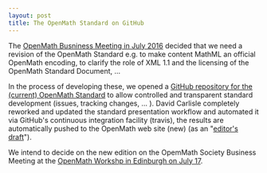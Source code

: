 ```yaml
---
layout: post
title: The OpenMath Standard on GitHub
---
```

The [OpenMath Busniness Meeting in July 2016]( https://openmath.github.io/public/minutes/OM2016.pdf) decided that we need a revision of the OpenMath Standard e.g. to make content MathML an official OpenMath encoding, to clarify the role of XML 1.1 and the licensing of the OpenMath Standard Document, ... 

In the process of developing these, we opened a [GitHub repository for the (current) OpenMath Standard](https://github.com/OpenMath/OMSTD) to allow controlled and transparent standard development (issues, tracking changes, ... ). David Carlisle completely reworked and updated the standard presentation workflow and automated it via GitHub's continuous integration facility (travis), the results are automatically pushed to the OpenMath web site (new)  (as an "[editor's draft](https://openmath.github.io/standard/om20-editors-draft/omstd20.html)").

We intend to decide on the new edition on the OpemMath Society Business Meeting at the [OpenMath Workshp in Edinburgh on July 17](http://www.cicm-conference.org/2017/cicm.php?event=openmath).
